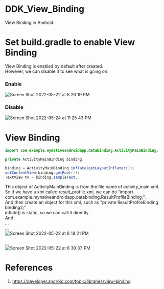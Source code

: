 # DDK_View_Binding
View Binding in Android

# Set build.gradle to enable View Binding
View Binding is enabled by default after created. </br>
However, we can disable it to see what is going on.</br>

### Enable
![Screen Shot 2022-05-22 at 8 20 19 PM](https://user-images.githubusercontent.com/67073582/169694810-7408b89b-57db-486a-9bbc-2cbda3e36ca7.png)

### Disable
![Screen Shot 2022-05-24 at 11 25 43 PM](https://user-images.githubusercontent.com/67073582/170073743-b1367824-32f9-451e-b2cc-b49ff15d1719.png)

# View Binding

```Java
import com.example.mynativeandroidapp.databinding.ActivityMainBinding;

private ActivityMainBinding binding;

binding = ActivityMainBinding.inflate(getLayoutInflater());
setContentView(binding.getRoot());
TextView tv = binding.sampleText;
```
This object of ActivityMainBinding is from the file name of activity_main.xml. </br>
So if we have a xml called result_profile.xml, we can do "import com.example.mynativeandroidapp.databinding.ResultProfileBinding;". </br>
And then create an object for this xml, such as "private ResultProfileBinding binding2;" </br>
inflate() is static, so we can call it directly. </br>
And </br>
... </br>
... </br>
![Screen Shot 2022-05-22 at 8 18 21 PM](https://user-images.githubusercontent.com/67073582/169694747-79ea278e-340d-44cc-ac3f-859c9336e7a1.png)


... </br>
![Screen Shot 2022-05-22 at 8 30 37 PM](https://user-images.githubusercontent.com/67073582/169695348-bac2eb88-4ee1-4538-9bf6-399475be01cd.png)


# References
1. https://developer.android.com/topic/libraries/view-binding
